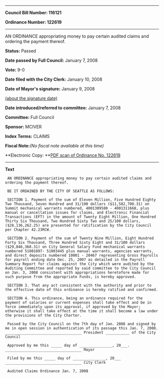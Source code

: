 

********

**Council Bill Number: 116121**
   
**Ordinance Number: 122619**
********

 AN ORDINANCE appropriating money to pay certain audited claims and ordering the payment thereof.

**Status:** Passed
   
**Date passed by Full Council:** January 7, 2008
   
**Vote:** 9-0
   
**Date filed with the City Clerk:** January 10, 2008
   
**Date of Mayor's signature:** January 9, 2008
   
[(about the signature date)](/~public/approvaldate.htm)
   
   
   
**Date introduced/referred to committee:** January 7, 2008
   
**Committee:** Full Council
   
**Sponsor:** MCIVER
   
   
**Index Terms:** CLAIMS

**Fiscal Note:**_(No fiscal note available at this time)_

**Electronic Copy: **[PDF scan of Ordinance No. 122619](/~archives/Ordinances/Ord_122619.pdf)

********

**Text**
   
```
 AN ORDINANCE appropriating money to pay certain audited claims and ordering the payment thereof.

 BE IT ORDAINED BY THE CITY OF SEATTLE AS FOLLOWS:

 SECTION 1. Payment of the sum of Eleven Million, Five Hundred Eighty Two Thousand, Seven Hundred and 31/100 dollars ($11,582,700.31) on Summit mechanical warrants numbered, 4001309580 - 4001311668, plus manual or cancellation issues for claims, and Electronic Financial Transactions (EFT) in the amount of Twenty Eight Million, One Hundred Thirty Six Thousand, Two Hundred Sixty Two and 25/100 dollars, ($28,136,262.25) are presented for ratification by the City Council per Chapter 42.23RCW.

 SECTION 2. Payment of the sum of Twenty Nine Million, Eight Hundred Forty Six Thousand, Three Hundred Sixty Eight and 31/100 dollars ($29,846,368.31) on City General Salary Fund mechanical warrants numbered 51001897- 51003445 plus manual warrants, agencies warrants, and direct deposits numbered 10001 - 20467 representing Gross Payrolls for payroll ending date Dec. 25, 2007 as detailed in the Payroll Summary Report for claims against the City which were audited by the Auditing Committee and reported by said committee to the City Council on Jan. 3, 2008 consistent with appropriations heretofore made for such purpose from the appropriate Funds, is hereby approved.

 SECTION 3. That any act consistent with the authority and prior to the effective date of this ordinance is hereby ratified and confirmed.

 SECTION 4. This ordinance, being an ordinance required for the payment of salaries or current expenses shall take effect and be in force immediately upon its approval, if approved by the Mayor; otherwise it shall take effect at the time it shall become a law under the provisions of the City Charter.

 Passed by the City Council on the 7th day of Jan. 2008 and signed by me in open session in authentication of its passage this Jan. 7, 2008. ___________________________________ President ___________ of the City Council

 Approved by me this _____ day of _______________, 20___. ___________________________________ Mayor

 Filed by me this _____ day of _______________, 20___ ___________________________________ City Clerk

 Audited Claims Ordinance Jan. 7, 2008

```

